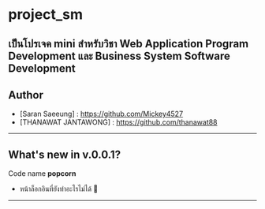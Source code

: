 # project_sm

เป็นโปรเจค mini สำหรับวิชา Web Application Program Development และ Business System Software Development
---
## Author
+ [Saran Saeeung] : https://github.com/Mickey4527
+ [THANAWAT JANTAWONG] : https://github.com/thanawat88
---
## What's new in v.0.0.1?
Code name **popcorn**
+ หน้าล็อกอินที่ยังทำอะไรไม่ได้ 🎊
---
